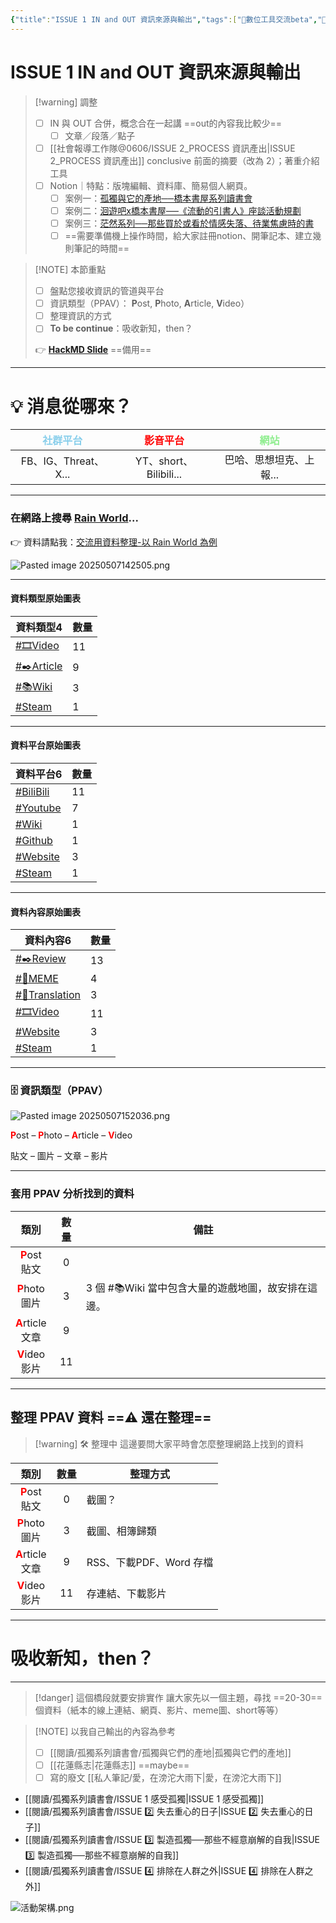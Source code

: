 ```yaml
---
{"title":"ISSUE 1 IN and OUT 資訊來源與輸出","tags":["📝數位工具交流beta","🎯學習歷程檔案","self_learing"],"status":"⚒️ Doing","dg-publish":true,"type":["📰Slide"],"hackmd":{"url":"https://hackmd.io/U7hMvfodRbqYJZImWkKT3A","title":"ISSUE 1 IN 資訊來源","lastSync":"2025-05-07T07:54:10.031Z"},"permalink":"/社會報導工作隊@0606/ISSUE 1 IN and OUT 資訊來源與輸出/","dgPassFrontmatter":true,"created":"2025-05-07T13:52:06.000+08:00","updated":"2025-05-07T17:13:39.000+08:00"}
---
```


# ISSUE 1 IN and OUT 資訊來源與輸出


> [!warning] 調整
> - [ ] IN 與 OUT 合併，概念合在一起講 ==out的內容我比較少==
> 	- [ ] 文章／段落／點子
> - [ ]  [[社會報導工作隊@0606/ISSUE 2_PROCESS 資訊產出\|ISSUE 2_PROCESS 資訊產出]] conclusive 前面的摘要（改為 2）；著重介紹工具
> 	- [ ] Notion｜特點：版塊編輯、資料庫、簡易個人網頁。
> 		- [ ] 案例一：[孤獨與它的產地──橋本書屋系列讀書會](https://grizzled-ankle-932.notion.site/288e1fd1ff874afc87ebbeec1f3773ba?pvs=4)
> 		- [ ] 案例二：[洄遊吧x橋本書屋──《流動的引書人》座談活動規劃](https://grizzled-ankle-932.notion.site/x-a1559ebe56564d33961fe492938ea226?pvs=4)
> 		- [ ] 案例三：[茫然系列──那些買於或看於情感失落、待業焦慮時的書](https://grizzled-ankle-932.notion.site/f21d7ba2f63342fbb1b40aece92a0896?pvs=4)
> 		- [ ] ==需要準備機上操作時間，給大家註冊notion、開筆記本、建立幾則筆記的時間==

> [!NOTE] 本節重點
> - [ ] 盤點您接收資訊的管道與平台
> - [ ] 資訊類型（PPAV）： **P**ost, **P**hoto, **A**rticle, **V**ideo）
> - [ ] 整理資訊的方式
> - [ ] **To be continue**：吸收新知，then？
> 
> 👉 [**HackMD Slide**](https://hackmd.io/@tree10zi23/BJcoW5dxxg#/)   ==備用==

---


# 💡 消息從哪來？

| <font color="skyblue">社群平台</font> | <font color="red">影音平台</font> | <font color="lightgreen">網站</font> |
| :-------------------------------: | :---------------------------: | :--------------------------------: |
|         FB、IG、Threat、X...         |     YT、short、Bilibili...      |           巴哈、思想坦克、上報...            |


---

### 在網路上搜尋 [Rain World](https://store.steampowered.com/app/312520/Rain_World/)...



👉 資料請點我：[交流用資料整理-以 Rain World 為例](https://bravetree318.netlify.app/%E7%A4%BE%E6%9C%83%E5%A0%B1%E5%B0%8E%E5%B7%A5%E4%BD%9C%E9%9A%8A@0606/%E4%BA%A4%E6%B5%81%E7%94%A8%E8%B3%87%E6%96%99%E6%95%B4%E7%90%86-%E4%BB%A5%20rain%20world%20%E7%82%BA%E4%BE%8B/)

![Pasted image 20250507142505.png](/img/user/img/Pasted%20image%2020250507142505.png)


---


#### 資料類型原始圖表

<div><table class="dataview table-view-table"><thead class="table-view-thead"><tr class="table-view-tr-header"><th class="table-view-th"><span>資料類型</span><span class="dataview small-text">4</span></th><th class="table-view-th"><span>數量</span></th></tr></thead><tbody class="table-view-tbody"><tr><td><span><a href="#🎞️Video" class="tag" target="_blank" rel="noopener nofollow">#🎞️Video</a></span></td><td>11</td></tr><tr><td><span><a href="#✒️Article" class="tag" target="_blank" rel="noopener nofollow">#✒️Article</a></span></td><td>9</td></tr><tr><td><span><a href="#📚Wiki" class="tag" target="_blank" rel="noopener nofollow">#📚Wiki</a></span></td><td>3</td></tr><tr><td><span><a href="#Steam" class="tag" target="_blank" rel="noopener nofollow">#Steam</a></span></td><td>1</td></tr></tbody></table></div>



---


#### 資料平台原始圖表


<div><table class="dataview table-view-table"><thead class="table-view-thead"><tr class="table-view-tr-header"><th class="table-view-th"><span>資料平台</span><span class="dataview small-text">6</span></th><th class="table-view-th"><span>數量</span></th></tr></thead><tbody class="table-view-tbody"><tr><td><span><a href="#BiliBili" class="tag" target="_blank" rel="noopener nofollow">#BiliBili</a></span></td><td>11</td></tr><tr><td><span><a href="#Youtube" class="tag" target="_blank" rel="noopener nofollow">#Youtube</a></span></td><td>7</td></tr><tr><td><span><a href="#Wiki" class="tag" target="_blank" rel="noopener nofollow">#Wiki</a></span></td><td>1</td></tr><tr><td><span><a href="#Github" class="tag" target="_blank" rel="noopener nofollow">#Github</a></span></td><td>1</td></tr><tr><td><span><a href="#Website" class="tag" target="_blank" rel="noopener nofollow">#Website</a></span></td><td>3</td></tr><tr><td><span><a href="#Steam" class="tag" target="_blank" rel="noopener nofollow">#Steam</a></span></td><td>1</td></tr></tbody></table></div>



---



#### 資料內容原始圖表

<div><table class="dataview table-view-table"><thead class="table-view-thead"><tr class="table-view-tr-header"><th class="table-view-th"><span>資料內容</span><span class="dataview small-text">6</span></th><th class="table-view-th"><span>數量</span></th></tr></thead><tbody class="table-view-tbody"><tr><td><span><a href="#✒️Review" class="tag" target="_blank" rel="noopener nofollow">#✒️Review</a></span></td><td>13</td></tr><tr><td><span><a href="#🤪MEME" class="tag" target="_blank" rel="noopener nofollow">#🤪MEME</a></span></td><td>4</td></tr><tr><td><span><a href="#📑Translation" class="tag" target="_blank" rel="noopener nofollow">#📑Translation</a></span></td><td>3</td></tr><tr><td><span><a href="#🎞️Video" class="tag" target="_blank" rel="noopener nofollow">#🎞️Video</a></span></td><td>11</td></tr><tr><td><span><a href="#Website" class="tag" target="_blank" rel="noopener nofollow">#Website</a></span></td><td>3</td></tr><tr><td><span><a href="#Steam" class="tag" target="_blank" rel="noopener nofollow">#Steam</a></span></td><td>1</td></tr></tbody></table></div>


---


### 🗄️ 資訊類型（PPAV）

![Pasted image 20250507152036.png](/img/user/img/Pasted%20image%2020250507152036.png)

<font color="red"><b>P</b></font>ost – <font color="red"><b>P</b></font>hoto – <font color="red"><b>A</b></font>rticle –  <font color="red"><b>V</b></font>ideo

貼文 – 圖片 – 文章 – 影片


---

### 套用 PPAV 分析找到的資料

|                      類別                       | 數量  | 備註                               |
| :-------------------------------------------: | :-: | -------------------------------- |
|  <font color="red"><b>P</b></font>ost<br>貼文   |  0  |                                  |
|  <font color="red"><b>P</b></font>hoto<br>圖片  |  3  | 3 個 #📚Wiki  當中包含大量的遊戲地圖，故安排在這邊。 |
| <font color="red"><b>A</b></font>rticle<br>文章 |  9  |                                  |
|  <font color="red"><b>V</b></font>ideo<br>影片  | 11  |                                  |

---

## 整理 PPAV 資料 ==⚠️ 還在整理==


> [!warning] 🛠️ 整理中 
> 這邊要問大家平時會怎麼整理網路上找到的資料


|                      類別                       | 數量  | 整理方式              |
| :-------------------------------------------: | :-: | ----------------- |
|  <font color="red"><b>P</b></font>ost<br>貼文   |  0  | 截圖？               |
|  <font color="red"><b>P</b></font>hoto<br>圖片  |  3  | 截圖、相簿歸類           |
| <font color="red"><b>A</b></font>rticle<br>文章 |  9  | RSS、下載PDF、Word 存檔 |
|  <font color="red"><b>V</b></font>ideo<br>影片  | 11  | 存連結、下載影片          |

---


# 吸收新知，then？


---

> [!danger] 這個橋段就要安排實作
> 讓大家先以一個主題，尋找 ==20-30== 個資料（紙本的線上連結、網頁、影片、meme圖、short等等）




> [!NOTE] 以我自己輸出的內容為參考
> - [ ]   [[閱讀/孤獨系列讀書會/孤獨與它們的產地\|孤獨與它們的產地]]
> - [ ]   [[花蓮縣志\|花蓮縣志]] ==maybe==
> - [ ]  寫的廢文 [[私人筆記/愛，在滂沱大雨下\|愛，在滂沱大雨下]]


- [[閱讀/孤獨系列讀書會/ISSUE 1 感受孤獨\|ISSUE 1 感受孤獨]]
- [[閱讀/孤獨系列讀書會/ISSUE 2️⃣ 失去重心的日子\|ISSUE 2️⃣ 失去重心的日子]]
- [[閱讀/孤獨系列讀書會/ISSUE 3️⃣ 製造孤獨──那些不經意崩解的自我\|ISSUE 3️⃣ 製造孤獨──那些不經意崩解的自我]]
- [[閱讀/孤獨系列讀書會/ISSUE 4️⃣ 排除在人群之外\|ISSUE 4️⃣ 排除在人群之外]]

![活動架構.png](/img/user/img/%E6%B4%BB%E5%8B%95%E6%9E%B6%E6%A7%8B.png)







